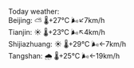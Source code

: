 Today weather:  
Beijing: ⛅️  🌡️+27°C 🌬️↙7km/h  
Tianjin: ☀️   🌡️+23°C 🌬️↖4km/h  
Shijiazhuang: ☀️   🌡️+29°C 🌬️←7km/h  
Tangshan: 🌧   🌡️+25°C 🌬️←19km/h  
